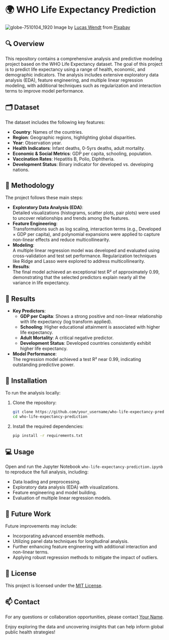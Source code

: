 # 🌍 WHO Life Expectancy Prediction
![globe-7510104_1920](https://github.com/user-attachments/assets/f773c280-cd86-4f9d-8058-b2a2be1d493c)
Image by <a href="https://pixabay.com/users/lucasgeorgewendt-15638399/?utm_source=link-attribution&utm_medium=referral&utm_campaign=image&utm_content=7510104">Lucas Wendt</a> from <a href="https://pixabay.com//?utm_source=link-attribution&utm_medium=referral&utm_campaign=image&utm_content=7510104">Pixabay</a>

## 🔍 Overview
This repository contains a comprehensive analysis and predictive modeling project based on the WHO Life Expectancy dataset. The goal of this project is to predict life expectancy using a range of health, economic, and demographic indicators. The analysis includes extensive exploratory data analysis (EDA), feature engineering, and multiple linear regression modeling, with additional techniques such as regularization and interaction terms to improve model performance.

## 🗂️ Dataset
The dataset includes the following key features:
- **Country**: Names of the countries.
- **Region**: Geographic regions, highlighting global disparities.
- **Year**: Observation year.
- **Health Indicators**: Infant deaths, 0-5yrs deaths, adult mortality.
- **Economic & Social Metrics**: GDP per capita, schooling, population.
- **Vaccination Rates**: Hepatitis B, Polio, Diphtheria.
- **Development Status**: Binary indicator for developed vs. developing nations.

## 🧪 Methodology
The project follows these main steps:
- **Exploratory Data Analysis (EDA)**:  
  Detailed visualizations (histograms, scatter plots, pair plots) were used to uncover relationships and trends among the features.
- **Feature Engineering**:  
  Transformations such as log scaling, interaction terms (e.g., Developed × GDP per capita), and polynomial expansions were applied to capture non-linear effects and reduce multicollinearity.
- **Modeling**:  
  A multiple linear regression model was developed and evaluated using cross-validation and test set performance. Regularization techniques like Ridge and Lasso were explored to address multicollinearity.
- **Results**:  
  The final model achieved an exceptional test R² of approximately 0.99, demonstrating that the selected predictors explain nearly all the variance in life expectancy.

## 🚀 Results
- **Key Predictors**:  
  - **GDP per Capita**: Shows a strong positive and non-linear relationship with life expectancy (log transform applied).
  - **Schooling**: Higher educational attainment is associated with higher life expectancy.
  - **Adult Mortality**: A critical negative predictor.
  - **Development Status**: Developed countries consistently exhibit higher life expectancy.
- **Model Performance**:  
  The regression model achieved a test R² near 0.99, indicating outstanding predictive power.

## 🔧 Installation
To run the analysis locally:
1. Clone the repository:
   ```bash
   git clone https://github.com/your_username/who-life-expectancy-prediction.git
   cd who-life-expectancy-prediction
   ```
2. Install the required dependencies:
   ```bash
   pip install -r requirements.txt
   ```

## 💻 Usage
Open and run the Jupyter Notebook `who-life-expectancy-prediction.ipynb` to reproduce the full analysis, including:
- Data loading and preprocessing.
- Exploratory data analysis (EDA) with visualizations.
- Feature engineering and model building.
- Evaluation of multiple linear regression models.

## 🎯 Future Work
Future improvements may include:
- Incorporating advanced ensemble methods.
- Utilizing panel data techniques for longitudinal analysis.
- Further enhancing feature engineering with additional interaction and non-linear terms.
- Applying robust regression methods to mitigate the impact of outliers.

## 📜 License
This project is licensed under the [MIT License](LICENSE).

## 📫 Contact
For any questions or collaboration opportunities, please contact [Your Name](mailto:your_email@example.com).

Enjoy exploring the data and uncovering insights that can help inform global public health strategies!
